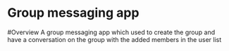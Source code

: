 # Group messaging app
#Overview
A group messaging app which used to create the group and have a conversation on the group with the added members in the user list 
